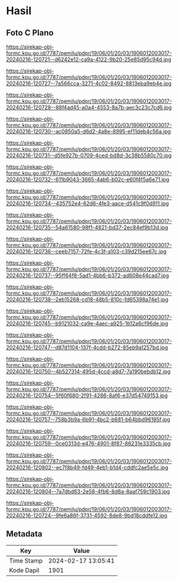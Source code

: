 # Hasil

## Foto C Plano

https://sirekap-obj-formc.kpu.go.id/7787/pemilu/pdpr/19/06/01/20/03/1906012003017-20240216-120721--d6242e12-ca9a-4122-9b20-25e85d95c94d.jpg

https://sirekap-obj-formc.kpu.go.id/7787/pemilu/pdpr/19/06/01/20/03/1906012003017-20240216-120727--7a566cca-3271-4c02-8492-8813eba9eb4e.jpg

https://sirekap-obj-formc.kpu.go.id/7787/pemilu/pdpr/19/06/01/20/03/1906012003017-20240216-120728--88f4ad45-a0a4-4553-8a7b-aec3c23c7cd6.jpg

https://sirekap-obj-formc.kpu.go.id/7787/pemilu/pdpr/19/06/01/20/03/1906012003017-20240216-120730--ac0850a5-d6d2-4a8e-8995-ef11deb4c56a.jpg

https://sirekap-obj-formc.kpu.go.id/7787/pemilu/pdpr/19/06/01/20/03/1906012003017-20240216-120731--d5fe927b-0709-4ced-bd8d-3c38b5580c70.jpg

https://sirekap-obj-formc.kpu.go.id/7787/pemilu/pdpr/19/06/01/20/03/1906012003017-20240216-120732--611b9043-3665-4ab6-b02c-e60f4f5a6e71.jpg

https://sirekap-obj-formc.kpu.go.id/7787/pemilu/pdpr/19/06/01/20/03/1906012003017-20240216-120734--435752e4-62d6-4fe3-aace-d541c9f0d911.jpg

https://sirekap-obj-formc.kpu.go.id/7787/pemilu/pdpr/19/06/01/20/03/1906012003017-20240216-120735--54a61580-98f1-4821-bd37-2ec84ef9b13d.jpg

https://sirekap-obj-formc.kpu.go.id/7787/pemilu/pdpr/19/06/01/20/03/1906012003017-20240216-120736--ceeb7157-72fe-4c3f-a103-c39d215ee67c.jpg

https://sirekap-obj-formc.kpu.go.id/7787/pemilu/pdpr/19/06/01/20/03/1906012003017-20240216-120737--95ff64f8-5ad1-4bb6-b372-ad608e44cad7.jpg

https://sirekap-obj-formc.kpu.go.id/7787/pemilu/pdpr/19/06/01/20/03/1906012003017-20240216-120738--2eb15268-cd18-48b5-810c-fd65398a74e1.jpg

https://sirekap-obj-formc.kpu.go.id/7787/pemilu/pdpr/19/06/01/20/03/1906012003017-20240216-120745--b9121032-ca9e-4aec-a925-1b12a6cf96de.jpg

https://sirekap-obj-formc.kpu.go.id/7787/pemilu/pdpr/19/06/01/20/03/1906012003017-20240216-120747--d87d1104-137f-4cdd-b272-85eb9a1257bd.jpg

https://sirekap-obj-formc.kpu.go.id/7787/pemilu/pdpr/19/06/01/20/03/1906012003017-20240216-120750--4b527314-495d-4ccd-a8d7-7a190bebdb12.jpg

https://sirekap-obj-formc.kpu.go.id/7787/pemilu/pdpr/19/06/01/20/03/1906012003017-20240216-120754--5f60f680-2f91-4286-8af6-e37d54749153.jpg

https://sirekap-obj-formc.kpu.go.id/7787/pemilu/pdpr/19/06/01/20/03/1906012003017-20240216-120757--758b3b9a-6b91-4bc2-b681-b64bbd96195f.jpg

https://sirekap-obj-formc.kpu.go.id/7787/pemilu/pdpr/19/06/01/20/03/1906012003017-20240216-120759--0ce0313d-e476-4901-8f87-86231e3335cb.jpg

https://sirekap-obj-formc.kpu.go.id/7787/pemilu/pdpr/19/06/01/20/03/1906012003017-20240216-120802--ec7f8b49-fd49-4eb1-b1d4-cddfc2ae5e5c.jpg

https://sirekap-obj-formc.kpu.go.id/7787/pemilu/pdpr/19/06/01/20/03/1906012003017-20240216-120804--7a7dbd63-2e58-4fb6-8d8a-8aaf759c1903.jpg

https://sirekap-obj-formc.kpu.go.id/7787/pemilu/pdpr/19/06/01/20/03/1906012003017-20240216-120724--9fe6a86f-3731-4592-8de8-9bd18cddfe12.jpg


## Metadata

| Key        | Value               |
| ---------- | ------------------- |
| Time Stamp | 2024-02-17 13:05:41 |
| Kode Dapil | 1901                |



